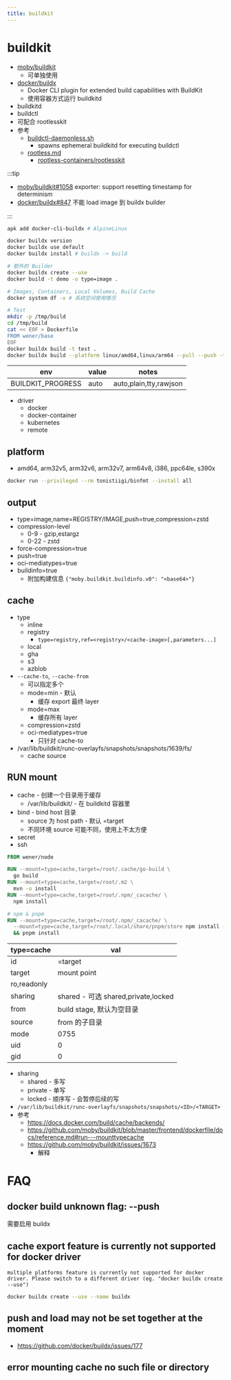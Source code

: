```yaml
---
title: buildkit
---
```


# buildkit

- [moby/buildkit](https://github.com/moby/buildkit)
  - 可单独使用
- [docker/buildx](https://github.com/docker/buildx)
  - Docker CLI plugin for extended build capabilities with BuildKit
  - 使用容器方式运行 buildkitd
- buildkitd
- buildctl
- 可配合 rootlesskit
- 参考
  - [buildctl-daemonless.sh](https://github.com/moby/buildkit/blob/master/examples/buildctl-daemonless/buildctl-daemonless.sh)
    - spawns ephemeral buildkitd for executing buildctl
  - [rootless.md](https://github.com/moby/buildkit/blob/master/docs/rootless.md)
    - [rootless-containers/rootlesskit](https://github.com/rootless-containers/rootlesskit)

:::tip

- [moby/buildkit#1058](https://github.com/moby/buildkit/issues/1058)
  exporter: support resetting timestamp for determinism
- [docker/buildx#847](https://github.com/docker/buildx/issues/847)
  不能 load image 到 buildx builder

:::

```bash
apk add docker-cli-buildx # AlpineLinux

docker buildx version
docker buildx use default
docker buildx install # buildx -> build

# 额外的 Builder
docker buildx create --use
docker build -t demo -o type=image .

# Images, Containers, Local Volumes, Build Cache
docker system df -v # 系统空间使用情况

# Test
mkdir -p /tmp/build
cd /tmp/build
cat << EOF > Dockerfile
FROM wener/base
EOF
docker buildx build -t test .
docker buildx build --platform linux/amd64,linux/arm64 --pull --push -t test .
```

| env               | value | notes                  |
| ----------------- | ----- | ---------------------- |
| BUILDKIT_PROGRESS | auto  | auto,plain,tty,rawjson |

- driver
  - docker
  - docker-container
  - kubernetes
  - remote

## platform

- amd64, arm32v5, arm32v6, arm32v7, arm64v8, i386, ppc64le, s390x

```bash
docker run --privileged --rm tonistiigi/binfmt --install all
```

## output

- type=image,name=REGISTRY/IMAGE,push=true,compression=zstd
- compression-level
  - 0-9 - gzip,estargz
  - 0-22 - zstd
- force-compression=true
- push=true
- oci-mediatypes=true
- buildinfo=true
  - 附加构建信息 `{"moby.buildkit.buildinfo.v0": "<base64>"}`

## cache

- type
  - inline
  - registry
    - `type=registry,ref=<registry>/<cache-image>[,parameters...]`
  - local
  - gha
  - s3
  - azblob
- `--cache-to`, `--cache-from`
  - 可以指定多个
  - mode=min - 默认
    - 缓存 export 最终 layer
  - mode=max
    - 缓存所有 layer
  - compression=zstd
  - oci-mediatypes=true
    - 只针对 cache-to
- /var/lib/buildkit/runc-overlayfs/snapshots/snapshots/1639/fs/
  - cache source

## RUN mount

- cache - 创建一个目录用于缓存
  - /var/lib/buildkit/ - 在 buildkitd 容器里
- bind - bind host 目录
  - source 为 host path - 默认 =target
  - 不同环境 source 可能不同，使用上不太方便
- secret
- ssh

```dockerfile
FROM wener/node

RUN --mount=type=cache,target=/root/.cache/go-build \
  go build
RUN --mount=type=cache,target=/root/.m2 \
  mvn -o install
RUN --mount=type=cache,target=/root/.npm/_cacache/ \
  npm install

# npm & pnpm
RUN --mount=type=cache,target=/root/.npm/_cacache/ \
  --mount=type=cache,target=/root/.local/share/pnpm/store npm install -g pnpm \
  && pnpm install
```

| type=cache  | val                                 |
| ----------- | ----------------------------------- |
| id          | =target                             |
| target      | mount point                         |
| ro,readonly |
| sharing     | shared - 可选 shared,private,locked |
| from        | build stage, 默认为空目录           |
| source      | from 的子目录                       |
| mode        | 0755                                |
| uid         | 0                                   |
| gid         | 0                                   |

- sharing
  - shared - 多写
  - private - 单写
  - locked - 顺序写 - 会暂停后续的写
- `/var/lib/buildkit/runc-overlayfs/snapshots/snapshots/<ID>/<TARGET>`
- 参考
  - https://docs.docker.com/build/cache/backends/
  - https://github.com/moby/buildkit/blob/master/frontend/dockerfile/docs/reference.md#run---mounttypecache
  - https://github.com/moby/buildkit/issues/1673
    - 解释

# FAQ

## docker build unknown flag: --push

需要启用 buildx

## cache export feature is currently not supported for docker driver

```
multiple platforms feature is currently not supported for docker driver. Please switch to a different driver (eg. "docker buildx create --use")
```

```bash
docker buildx create --use --name buildx
```

## push and load may not be set together at the moment

- https://github.com/docker/buildx/issues/177

## error mounting cache no such file or directory
